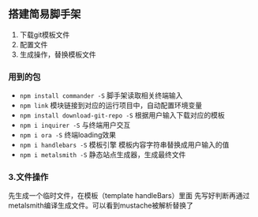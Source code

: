 ## 搭建简易脚手架

1. 下载git模板文件
2. 配置文件
3. 生成操作，替换模板文件

### 用到的包
- `npm install commander -S` 脚手架读取相关终端输入
- `npm link` 模块链接到对应的运行项目中，自动配置环境变量
- `npm install download-git-repo -S`  根据用户输入下载对应的模板
- `npm i inquirer -S` 与终端用户交互
- `npm i ora -S` 终端loading效果
- `npm i handlebars -S` 模板引擎 模板内容字符串替换成用户输入的值
- `npm i metalsmith -S`  静态站点生成器，生成最终文件



### 3.文件操作
先生成一个临时文件，在模板（template handleBars）里面 先写好判断再通过metalsmith编译生成文件。可以看到mustache被解析替换了